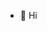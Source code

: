 - 👋 Hi



<!---
z-dukic/z-dukic is a ✨ special ✨ repository because its `README.md` (this file) appears on your GitHub profile.
You can click the Preview link to take a look at your changes.
--->
